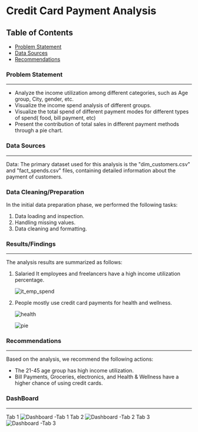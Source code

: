 # Credit Card Payment Analysis

## Table of Contents

- [Problem Statement](#problem-statement)
- [Data Sources](#data-sources)
- [Recommendations](#recommendations)


### Problem Statement
---

- Analyze the income utilization among different categories, such as Age group, City, gender, etc.
- Visualize the income spend analysis of different groups.
- Visualize the total spend of different payment modes for different types of spend( food, bill payment, etc)
- Present the contribution of total sales in different payment methods through a pie chart.



### Data Sources
---

Data: The primary dataset used for this analysis is the "dim_customers.csv" and "fact_spends.csv" files, containing detailed information about the payment of customers.


### Data Cleaning/Preparation

In the initial data preparation phase, we performed the following tasks:
1. Data loading and inspection.
2. Handling missing values.
3. Data cleaning and formatting.


### Results/Findings
---

The analysis results are summarized as follows:
1. Salaried It employees and freelancers have a high income utilization percentage.
   
     ![it_emp_spend](https://github.com/AkhileshJayanJ/Data-Anaysis-Python/assets/160492546/be9c6c60-33e0-4a42-92cd-e26a5ec976d5)

2. People mostly use credit card payments for health and wellness.
   
     ![health](https://github.com/AkhileshJayanJ/Data-Anaysis-Python/assets/160492546/783023db-f7fc-44e7-9625-66e498f4770f)
      
     ![pie](https://github.com/AkhileshJayanJ/Data-Anaysis-Python/assets/160492546/aae68590-a138-4969-bf6c-81f173b74ec3)




### Recommendations
---

Based on the analysis, we recommend the following actions:
- The 21-45  age group has high income utilization.
- Bill Payments, Groceries, electronics, and Health & Wellness have a higher chance of using credit cards.
  


### DashBoard
---
Tab 1
   ![Dashboard -Tab 1](https://github.com/AkhileshJayanJ/Data-Anaysis-Python/assets/160492546/ac4edab5-358c-4e32-8294-fd349a7dd4a6)
Tab 2
   ![Dashboard -Tab 2](https://github.com/AkhileshJayanJ/Data-Anaysis-Python/assets/160492546/cac01ce6-a3e6-4cb1-a058-0bed9687e62e)
Tab 3
   ![Dashboard -Tab 3](https://github.com/AkhileshJayanJ/Data-Anaysis-Python/assets/160492546/24eb562c-84da-46d1-9f87-e677eac561b0)
